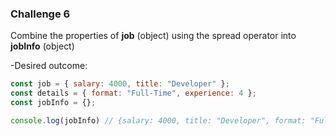 ### Challenge 6

Combine the properties of **job** (object) using the spread operator into **jobInfo** (object)

-Desired outcome:
```js
const job = { salary: 4000, title: "Developer" };
const details = { format: "Full-Time", experience: 4 };
const jobInfo = {};

console.log(jobInfo) // {salary: 4000, title: "Developer", format: "Full-Time", experience: 4}
```